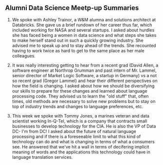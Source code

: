 ## Alumni Data Science Meetp-up Summaries
1. We spoke with Ashley Trainor, a W&M alumna and solutions architect at Databricks. She gave us a brief rundown of her career thus far, which included working for NASA and several startups. I asked about hurdles she has faced being a women in data science and what steps she takes to make herself stand out in such a quickly growing industry. She advised me to speak up and to stay ahead of the trends. She recounted having to work twice as hard to get to the same place as her male colleagues.

2. It was really interesting getting to hear from a recent grad (David Allen, a software engineer at Northrop Grumman and past intern of Mr. Lammel, senior director of Market Logic Software, a startup in Germany) vs a not so recent grad (Gregor Lammel) and hear their different perspectives on how the field is changing. I asked about how we should be diversifying our skills to prepare for these changes and learned about language processing code. They advised us to learn the "old stuff" that, often times, old methods are necessary to solve new problems but to stay on top of industry trends and changes to language preferences, etc.

3. This week we spoke with Tommy Jones, a marines veteran and data scientist working In-Q-Tel, which is a company that contracts small businesses to develop technology for the CIA. He is also the VP of Data DC- I'm from DC! I asked about the future of natural language processing and if there is a foreseeable limit to what this kind of technology can do and what is changing in terms of what a consumers see. He answered that we've hit a wall in terms of decifering implicit meaning of words and the applications this technology could have in language translation services. 
